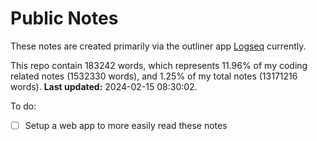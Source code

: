 # Public Notes

These notes are created primarily via the outliner app [Logseq](https://github.com/logseq/logseq) currently.

This repo contain 183242 words, which represents 11.96% of my coding related notes (1532330 words), and 1.25% of my total notes (13171216 words). **Last updated:** 2024-02-15 08:30:02. 

To do:

- [ ] Setup a web app to more easily read these notes
